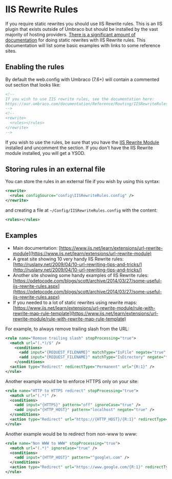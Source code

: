 # IIS Rewrite Rules

If you require static rewrites you should use IIS Rewrite rules. This is an IIS plugin that exists outside of Umbraco 
but should be installed by the vast majority of hosting providers. [There is a significant amount of documentation](https://www.iis.net/learn/extensions/url-rewrite-module) 
for doing static rewrites with IIS Rewrite rules. This documentation will list some basic examples with links to some reference sites.

## Enabling the rules

By default the web.config with Umbraco (7.6+) will contain a commented out section that looks like:

```xml
<!--
If you wish to use IIS rewrite rules, see the documentation here: 
https://our.umbraco.com/documentation/Reference/Routing/IISRewriteRules
-->
<!--
<rewrite>
  <rules></rules>
</rewrite>
-->
```

If you wish to use the rules, be sure that you have the [IIS Rewrite Module](https://www.iis.net/learn/extensions/url-rewrite-module/using-the-url-rewrite-module) 
installed and uncomment the <rewrite> section. If you don't have the IIS Rewrite module installed, you will get a YSOD.

## Storing rules in an external file

You can store the rules in an external file if you wish by using this syntax:

```xml
<rewrite>
  <rules configSource="config\IISRewriteRules.config" />
</rewrite>
```

and creating a file at `~/Config/IISRewriteRules.config` with the content:

```xml
<rules></rules>
```

## Examples

* Main documentation: [https://www.iis.net/learn/extensions/url-rewrite-module](https://www.iis.net/learn/extensions/url-rewrite-module)
* A great site showing 10 very handy IIS Rewrite rules: [http://ruslany.net/2009/04/10-url-rewriting-tips-and-tricks/](http://ruslany.net/2009/04/10-url-rewriting-tips-and-tricks/)
* Another site showing some handy examples of IIS Rewrite rules: [https://odetocode.com/blogs/scott/archive/2014/03/27/some-useful-iis-rewrite-rules.aspx](https://odetocode.com/blogs/scott/archive/2014/03/27/some-useful-iis-rewrite-rules.aspx)
* If you needed to a lot of static rewrites using rewrite maps: [https://www.iis.net/learn/extensions/url-rewrite-module/rule-with-rewrite-map-rule-template](https://www.iis.net/learn/extensions/url-rewrite-module/rule-with-rewrite-map-rule-template)

For example, to always remove trailing slash from the URL:

```xml
<rule name="Remove trailing slash" stopProcessing="true">  
  <match url="(.*)/$" />  
    <conditions>  
      <add input="{REQUEST_FILENAME}" matchType="IsFile" negate="true" />  
      <add input="{REQUEST_FILENAME}" matchType="IsDirectory" negate="true" />  
    </conditions>  
  <action type="Redirect" redirectType="Permanent" url="{R:1}" />  
</rule>  
```

Another example would be to enforce HTTPS only on your site:

```xml
<rule name="HTTP to HTTPS redirect" stopProcessing="true">
  <match url="(.*)" />
  <conditions>
    <add input="{HTTPS}" pattern="off" ignoreCase="true" />
    <add input="{HTTP_HOST}" pattern="localhost" negate="true" />
  </conditions>
  <action type="Redirect" url="https://{HTTP_HOST}/{R:1}" redirectType="Permanent" />
</rule>
```

Another example would be to redirect from non-www to www:

```xml
<rule name="Non WWW to WWW" stopProcessing="true">
  <match url="(.*)" ignoreCase="true" />
  <conditions>
    <add input="{HTTP_HOST}" pattern="^google\.com" />
  </conditions>
  <action type="Redirect" url="https://www.google.com/{R:1}" redirectType="Permanent" />
</rule> 
```

